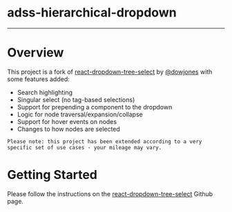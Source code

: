 # adss-hierarchical-dropdown

---

# Overview

This project is a fork of [react-dropdown-tree-select](https://github.com/dowjones/react-dropdown-tree-select) by [@dowjones](https://github.com/dowjones) with some features added:

- Search highlighting
- Singular select (no tag-based selections)
- Support for prepending a component to the dropdown
- Logic for node traversal/expansion/collapse
- Support for hover events on nodes
- Changes to how nodes are selected

```
Please note: this project has been extended according to a very specific set of use cases - your mileage may vary.
```

# Getting Started

Please follow the instructions on the [react-dropdown-tree-select](https://github.com/dowjones/react-dropdown-tree-select) Github page.
